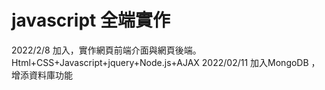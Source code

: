 # javascript 全端實作
2022/2/8 加入，實作網頁前端介面與網頁後端。
Html+CSS+Javascript+jquery+Node.js+AJAX
2022/02/11 加入MongoDB ，增添資料庫功能